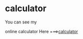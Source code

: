 # calculator

You can see my

online calculator Here ===>[calculator](https://moaazgaballah.github.io/calculator/public_html/index.html)
